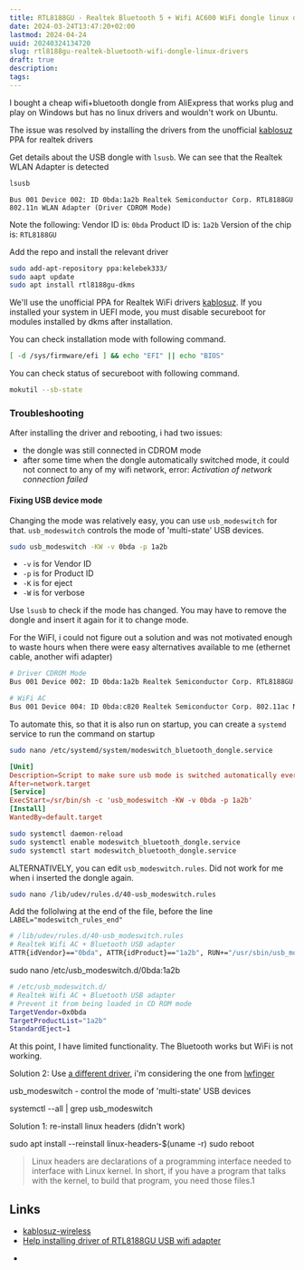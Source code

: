 ```yaml
---
title: RTL8188GU - Realtek Bluetooth 5 + Wifi AC600 WiFi dongle linux drivers
date: 2024-03-24T13:47:20+02:00
lastmod: 2024-04-24
uuid: 20240324134720
slug: rtl8188gu-realtek-bluetooth-wifi-dongle-linux-drivers
draft: true
description: 
tags: 
---
```


I bought a cheap wifi+bluetooth dongle from AliExpress that works plug and play on Windows but has no linux drivers and wouldn't work on Ubuntu. 

The issue was resolved by installing the drivers from the unofficial [kablosuz][kablosuz] PPA for realtek drivers

Get details about the USB dongle with `lsusb`. We can see that the Realtek WLAN Adapter is detected

```bash
lsusb
```

```
Bus 001 Device 002: ID 0bda:1a2b Realtek Semiconductor Corp. RTL8188GU 802.11n WLAN Adapter (Driver CDROM Mode)
```

Note the following: 
Vendor ID is: `0bda`
Product ID is: `1a2b`
Version of the chip is: `RTL8188GU`


Add the repo and install the relevant driver

```bash
sudo add-apt-repository ppa:kelebek333/
sudo aapt update
sudo apt install rtl8188gu-dkms
```

We'll use the unofficial PPA for Realtek WiFi drivers [kablosuz][kablosuz]. If you installed your system in UEFI mode, you must disable secureboot for modules installed by dkms after installation.

You can check installation mode with following command.

```bash
[ -d /sys/firmware/efi ] && echo "EFI" || echo "BIOS"
```

You can check status of secureboot with following command.

```bash
mokutil --sb-state
```

### Troubleshooting

After installing the driver and rebooting, i had two issues:
- the dongle was still connected in CDROM mode
- after some time when the dongle automatically switched mode, it could not connect to any of my wifi network, error: _Activation of network connection failed_


#### Fixing USB device mode

Changing the mode was relatively easy, you can use `usb_modeswitch` for that. `usb_modeswitch` controls the mode of 'multi-state' USB devices.

```bash
sudo usb_modeswitch -KW -v 0bda -p 1a2b
```

- `-v` is for Vendor ID
- `-p` is for Product ID
- `-K` is for eject
- `-W` is for verbose

Use `lsusb` to check if the mode has changed. You may have to remove the dongle and insert it again for it to change mode.

For the WiFI, i could not figure out a solution and was not motivated enough to waste hours when there were easy alternatives available to me (ethernet cable, another wifi adapter)

```bash
# Driver CDROM Mode
Bus 001 Device 002: ID 0bda:1a2b Realtek Semiconductor Corp. RTL8188GU 802.11n WLAN Adapter (Driver CDROM Mode)
```

```bash
# WiFi AC 
Bus 001 Device 004: ID 0bda:c820 Realtek Semiconductor Corp. 802.11ac NIC
```

To automate this, so that it is also run on startup, you can create a `systemd` service to run the command on startup

```bash
sudo nano /etc/systemd/system/modeswitch_bluetooth_dongle.service
```

```conf
[Unit]
Description=Script to make sure usb mode is switched automatically every time we restart
After=network.target
[Service]
ExecStart=/sr/bin/sh -c 'usb_modeswitch -KW -v 0bda -p 1a2b'
[Install]
WantedBy=default.target
```

```bash
sudo systemctl daemon-reload
sudo systemctl enable modeswitch_bluetooth_dongle.service
sudo systemctl start modeswitch_bluetooth_dongle.service
```


ALTERNATIVELY, you can edit `usb_modeswitch.rules`. Did not work for me when i inserted the dongle again.


```bash
sudo nano /lib/udev/rules.d/40-usb_modeswitch.rules
```

Add the follolwing at the end of the file, before the line `LABEL="modeswitch_rules_end"`

```bash
# /lib/udev/rules.d/40-usb_modeswitch.rules
# Realtek Wifi AC + Bluetooth USB adapter
ATTR{idVendor}=="0bda", ATTR{idProduct}=="1a2b", RUN+="/usr/sbin/usb_modeswitch -K -v 0bda -p 1a2b"
```


sudo nano /etc/usb_modeswitch.d/0bda:1a2b

```bash
# /etc/usb_modeswitch.d/
# Realtek Wifi AC + Bluetooth USB adapter 
# Prevent it from being loaded in CD ROM mode 
TargetVendor=0x0bda
TargetProductList="1a2b"
StandardEject=1
```

At this point, I have limited functionality. The Bluetooth works but WiFi is not working.

Solution 2: Use [a different driver](https://github.com/search?q=rtl8188gu&type=repositories), i'm considering the one from [lwfinger](https://github.com/lwfinger/rtl8188gu)


usb_modeswitch - control the mode of 'multi-state' USB devices

systemctl --all | grep usb_modeswitch


Solution 1: re-install linux headers (didn't work)

sudo apt install --reinstall linux-headers-$(uname -r)
sudo reboot

> Linux headers are declarations of a programming interface needed to interface with Linux kernel. In short, if you have a program that talks with the kernel, to build that program, you need those files.1

Links
---

- [kablosuz-wireless][kablosuz]
- [Help installing driver of RTL8188GU USB wifi adapter](https://www.reddit.com/r/linuxmint/comments/14h2jqo/help_installing_driver_of_rtl8188gu_usb_wifi/)

[kablosuz]: https://launchpad.net/~kelebek333/+archive/ubuntu/kablosuz

- [](https://play.datalude.com/blog/2022/08/rtl8188-adapter-upgrade-hell/)